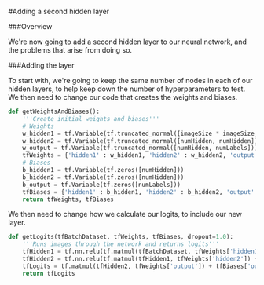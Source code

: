 #Adding a second hidden layer

###Overview

We're now going to add a second hidden layer to our neural network, and the problems that arise from doing so.

###Adding the layer

To start with, we're going to keep the same number of nodes in each of our hidden layers, to help keep down the number of hyperparameters to test. We then need to change our code that creates the weights and biases.

```python
def getWeightsAndBiases():
	'''Create initial weights and biases'''
	# Weights
	w_hidden1 = tf.Variable(tf.truncated_normal([imageSize * imageSize, numHidden]))
	w_hidden2 = tf.Variable(tf.truncated_normal([numHidden, numHidden]))
	w_output = tf.Variable(tf.truncated_normal([numHidden, numLabels]))
	tfWeights = {'hidden1' : w_hidden1, 'hidden2' : w_hidden2, 'output' : w_output}
	# Biases
	b_hidden1 = tf.Variable(tf.zeros([numHidden]))
	b_hidden2 = tf.Variable(tf.zeros([numHidden]))
	b_output = tf.Variable(tf.zeros([numLabels]))
	tfBiases = {'hidden1' : b_hidden1, 'hidden2' : b_hidden2, 'output' : b_output}
	return tfWeights, tfBiases
```

We then need to change how we calculate our logits, to include our new layer.

```python
def getLogits(tfBatchDataset, tfWeights, tfBiases, dropout=1.0):
	'''Runs images through the network and returns logits'''
	tfHidden1 = tf.nn.relu(tf.matmul(tfBatchDataset, tfWeights['hidden1']) + tfBiases['hidden1'])
	tfHidden2 = tf.nn.relu(tf.matmul(tfHidden1, tfWeights['hidden2']) + tfBiases['hidden2'])
	tfLogits = tf.matmul(tfHidden2, tfWeights['output']) + tfBiases['output']
	return tfLogits
```

